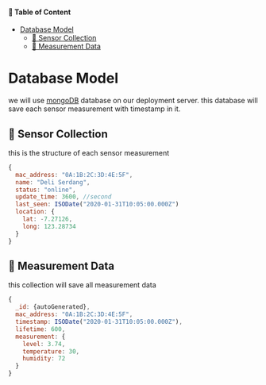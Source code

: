 #### 📑 Table of Content
- [Database Model](#database-model)
  - [📶 Sensor Collection](#-sensor-collection)
  - [📏 Measurement Data](#-measurement-data)

# Database Model
we will use [mongoDB](http://mongodb.com) database on our deployment server. this database will save each sensor measurement with timestamp in it.


## 📶 Sensor Collection 
this is the structure of each sensor measurement
```javascript
{
  mac_address: "0A:1B:2C:3D:4E:5F",
  name: "Deli Serdang",
  status: "online",
  update_time: 3600, //second
  last_seen: ISODate("2020-01-31T10:05:00.000Z")
  location: {
    lat: -7.27126,
    long: 123.28734
  }
}
```


## 📏 Measurement Data
this collection will save all measurement data
```javascript
{
  _id: {autoGenerated},
  mac_address: "0A:1B:2C:3D:4E:5F",
  timestamp: ISODate("2020-01-31T10:05:00.000Z"),
  lifetime: 600,
  measurement: {
    level: 3.74,
    temperature: 30,
    humidity: 72
  }
}
```